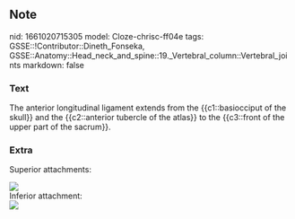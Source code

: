 ## Note
nid: 1661020715305
model: Cloze-chrisc-ff04e
tags: GSSE::!Contributor::Dineth_Fonseka, GSSE::Anatomy::Head_neck_and_spine::19._Vertebral_column::Vertebral_joints
markdown: false

### Text
<div>
  The anterior longitudinal ligament extends from the
  {{c1::basiocciput of the skull}} and the {{c2::anterior tubercle
  of the atlas}} to the {{c3::front of the upper part of the
  sacrum}}.
</div>

### Extra
Superior attachments:
<div><img src=
"paste-179554c303216e3d03dc0d538c7d538d14377ff3.png"></div>
<div>
  Inferior attachment:
</div>
<div><img src=
"paste-1b03ae2274105dbdb7613fe6b2ebf1bf94c00838.png"></div>

